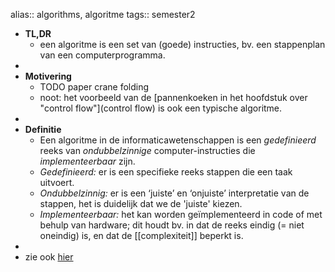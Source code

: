 alias:: algorithms, algoritme
tags:: semester2

- **TL,DR**
	- een algoritme is een set van (goede) instructies, bv. een stappenplan van een computerprogramma.
-
- **Motivering**
	- TODO paper crane folding
	- noot: het voorbeeld van de [pannenkoeken in het hoofdstuk over "control flow"](control flow) is ook een typische algoritme.
-
- **Definitie**
	- Een algoritme in de informaticawetenschappen is een *gedefinieerd* reeks van *ondubbelzinnige* computer-instructies die *implementeerbaar* zijn.
	- *Gedefinieerd:* er is een specifieke reeks stappen die een taak uitvoert.
	- *Ondubbelzinnig:* er is een ‘juiste’ en ‘onjuiste’ interpretatie van de stappen, het is duidelijk dat we de 'juiste' kiezen.
	- *Implementeerbaar:* het kan worden geïmplementeerd in code of met behulp van hardware; dit houdt bv. in dat de reeks eindig (= niet oneindig) is, en dat de [[complexiteit]] beperkt is.
-
- zie ook [hier](https://nl.wikipedia.org/wiki/Algoritme)